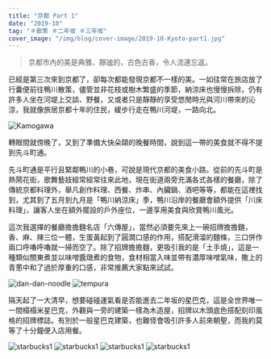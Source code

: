 ```yaml
---
title: "京都 Part 1"
date: "2019-10"
tag: "＃散策 ＃二年坂 ＃三年坂"
cover_image: "/img/blog/cover-image/2019-10-Kyoto-part1.jpg"
---
```

> 京都市內的美是典雅、靜謐的，古色古香，令人流連忘返。

已經是第三次來到京都了，卻每次都能發現京都不一樣的美。一如往常在旅店放了行囊便前往鴨川散策，儘管並非花枝或樹木繁盛的季節，納涼床也慢慢拆除，仍有許多人坐在河堤上交談、野餐，又或者只是靜靜的享受悠閒時光與河川帶來的沁涼，我就像旅居京都十年的住民，緩步行走在鴨川河堤，一路向北。

![Kamogawa](/img/blog/post-images/2019-10-Kyoto-part1/Kamogawa.jpg "鴨川")

轉眼間就傍晚了，又到了準備大快朵頤的晚餐時間，說到這一帶的美食就不得不提到先斗町通。

先斗町通是平行且緊鄰鴨川的小巷，可說是現代京都的美食小路。從前的先斗町是熱鬧花街，歌舞藝妓經常經常往來此地，現在街道兩旁充滿各式各樣的餐廳，除了傳統京都料理外，舉凡創作料理、西餐、炸串、內臟鍋、酒吧等等，都能在這裡找到，尤其到了五月到九月是「鴨川納涼床」季，鴨川沿岸的餐廳會額外提供「川床料理」，讓客人坐在額外擺設的戶外座位，一邊享用美食與欣賞鴨川風光。

這次我選擇的餐廳擔擔麵名店「六傳屋」，當然必須要先來上一碗招牌擔擔麵，香、麻、辣三位一體，生蛋黃起到了圓潤口感的作用，搭配滑溜的麵條，三口併作兩口呼嚕呼嚕就一掃而空了。除了招牌擔擔麵，更吸引我的是「土手燒」，這是一種類似關東煮並以味噌醬燉煮的食物，食材相當入味並帶有濃厚味噌氣味，撒上的青蔥中和了過於厚重的口感，非常推薦大家點來試試。

![dan-dan-noodle](/img/blog/post-images/2019-10-Kyoto-part1/dan-dan-noodle.jpg "六傳屋")
![tempura](/img/blog/post-images/2019-10-Kyoto-part1/tempura.jpg)

隔天起了一大清早，想要碰碰運氣看是否能進去二年坂的星巴克，這是全世界唯一一間榻榻米星巴克，外觀與一旁的建築一樣為木造屋，招牌以木頭底色搭配刻印風格的招牌標誌。有別於一般星巴克建築，也難怪會吸引許多人前來朝聖，而我約莫等了十分鐘便入店用餐。

![starbucks1](/img/blog/post-images/2019-10-Kyoto-part1/starbucks-1.jpg "二年坂星巴克")
![starbucks1](/img/blog/post-images/2019-10-Kyoto-part1/starbucks-2.jpg)
![starbucks1](/img/blog/post-images/2019-10-Kyoto-part1/starbucks-3.jpg)
![starbucks1](/img/blog/post-images/2019-10-Kyoto-part1/starbucks-4.jpg)

